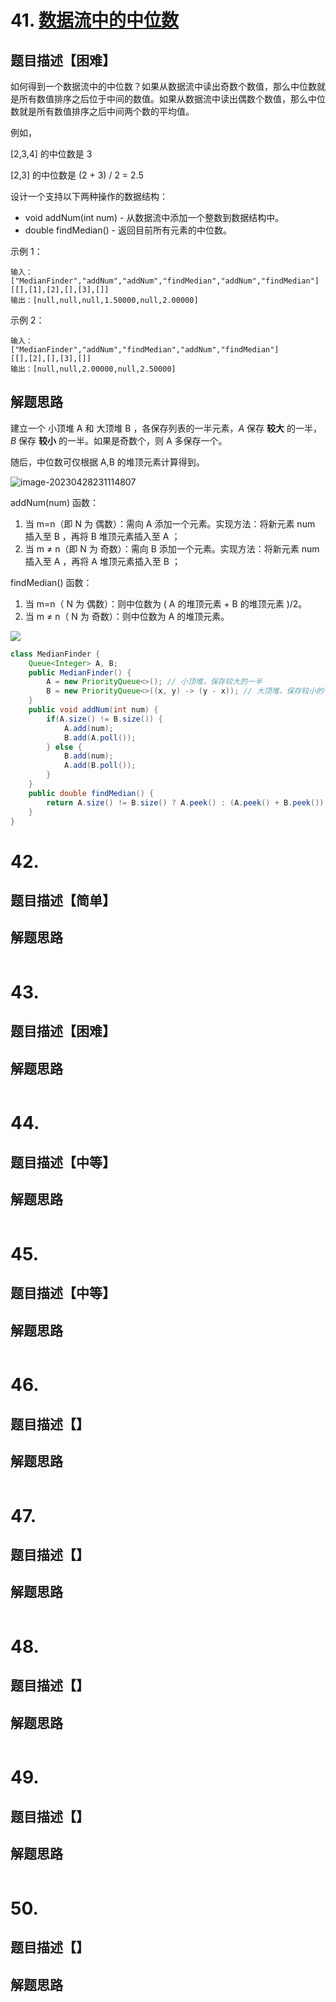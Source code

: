 # 41. [数据流中的中位数](https://leetcode.cn/problems/shu-ju-liu-zhong-de-zhong-wei-shu-lcof/)

## 题目描述【困难】

如何得到一个数据流中的中位数？如果从数据流中读出奇数个数值，那么中位数就是所有数值排序之后位于中间的数值。如果从数据流中读出偶数个数值，那么中位数就是所有数值排序之后中间两个数的平均值。

例如，

[2,3,4] 的中位数是 3

[2,3] 的中位数是 (2 + 3) / 2 = 2.5

设计一个支持以下两种操作的数据结构：

- void addNum(int num) - 从数据流中添加一个整数到数据结构中。
- double findMedian() - 返回目前所有元素的中位数。

示例 1：

```
输入：
["MedianFinder","addNum","addNum","findMedian","addNum","findMedian"]
[[],[1],[2],[],[3],[]]
输出：[null,null,null,1.50000,null,2.00000]
```

示例 2：

```
输入：
["MedianFinder","addNum","findMedian","addNum","findMedian"]
[[],[2],[],[3],[]]
输出：[null,null,2.00000,null,2.50000]
```

## 解题思路

建立一个 小顶堆 A 和 大顶堆 B ，各保存列表的一半元素，*A* 保存 **较大** 的一半，*B* 保存 **较小** 的一半。如果是奇数个，则 A 多保存一个。

随后，中位数可仅根据 A,B 的堆顶元素计算得到。

![image-20230428231114807](https://technotes.oss-cn-shenzhen.aliyuncs.com/2023/202304282311941.png)

addNum(num) 函数：

1. 当 m=n（即 N 为 偶数）：需向 A 添加一个元素。实现方法：将新元素 num 插入至 B ，再将 B 堆顶元素插入至 A ；
2. 当 m ≠ n（即 N 为 奇数）：需向 B 添加一个元素。实现方法：将新元素 num 插入至 A ，再将 A 堆顶元素插入至 B ；

findMedian() 函数：

1. 当 m=n（ N 为 偶数）：则中位数为 ( A 的堆顶元素 + B 的堆顶元素 )/2。
2. 当 m ≠ n（ N 为 奇数）：则中位数为 A 的堆顶元素。


![](https://technotes.oss-cn-shenzhen.aliyuncs.com/2023/202304282321493.gif)

```java
class MedianFinder {
    Queue<Integer> A, B;
    public MedianFinder() {
        A = new PriorityQueue<>(); // 小顶堆，保存较大的一半
        B = new PriorityQueue<>((x, y) -> (y - x)); // 大顶堆，保存较小的一半
    }
    public void addNum(int num) {
        if(A.size() != B.size()) {
            A.add(num);
            B.add(A.poll());
        } else {
            B.add(num);
            A.add(B.poll());
        }
    }
    public double findMedian() {
        return A.size() != B.size() ? A.peek() : (A.peek() + B.peek()) / 2.0;
    }
}
```

# 42. 

## 题目描述【简单】

## 解题思路



```java

```

# 43. 

## 题目描述【困难】

## 解题思路

```java

```

# 44. 

## 题目描述【中等】

## 解题思路



```java

```

# 45. 

## 题目描述【中等】

## 解题思路




```java

```

# 46. 

## 题目描述【】



## 解题思路



```java

```

# 47. 

## 题目描述【】

## 解题思路



```java

```

# 48. 

## 题目描述【】

## 解题思路



```java

```

# 49. 

## 题目描述【】

## 解题思路



```java

```

# 50. 

## 题目描述【】


## 解题思路



```java

```

